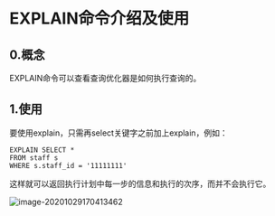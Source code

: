 # EXPLAIN命令介绍及使用

## 0.概念

EXPLAIN命令可以查看查询优化器是如何执行查询的。



## 1.使用

要使用explain，只需再select关键字之前加上explain，例如：

```mysql
EXPLAIN SELECT * 
FROM staff s
WHERE s.staff_id = '11111111'
```

这样就可以返回执行计划中每一步的信息和执行的次序，而并不会执行它。

![image-20201029170413462](C:%5CUsers%5C%E6%9D%8E%E4%BD%B3%E5%BA%86%5CDesktop%5C%E7%AC%94%E8%AE%B0%E6%9C%AC%5C%E5%9B%BE%E7%89%87%E5%BA%93%5Cimage-20201029170413462.png)

